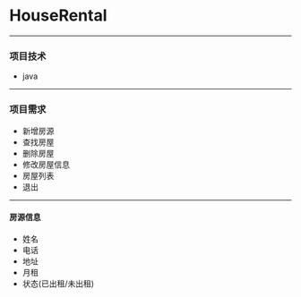 # HouseRental

---

### 项目技术
- java

---

### 项目需求
- 新增房源
- 查找房屋
- 删除房屋
- 修改房屋信息
- 房屋列表
- 退出

---

#### 房源信息
- 姓名
- 电话
- 地址
- 月租
- 状态(已出租/未出租)
